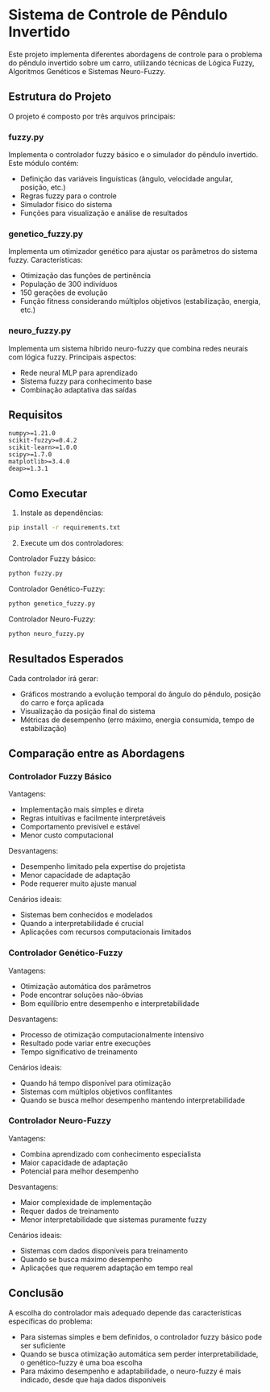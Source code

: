 # Sistema de Controle de Pêndulo Invertido

Este projeto implementa diferentes abordagens de controle para o problema do pêndulo invertido sobre um carro, utilizando técnicas de Lógica Fuzzy, Algoritmos Genéticos e Sistemas Neuro-Fuzzy.

## Estrutura do Projeto

O projeto é composto por três arquivos principais:

### fuzzy.py

Implementa o controlador fuzzy básico e o simulador do pêndulo invertido. Este módulo contém:

- Definição das variáveis linguísticas (ângulo, velocidade angular, posição, etc.)
- Regras fuzzy para o controle
- Simulador físico do sistema
- Funções para visualização e análise de resultados

### genetico_fuzzy.py

Implementa um otimizador genético para ajustar os parâmetros do sistema fuzzy. Características:

- Otimização das funções de pertinência
- População de 300 indivíduos
- 150 gerações de evolução
- Função fitness considerando múltiplos objetivos (estabilização, energia, etc.)

### neuro_fuzzy.py

Implementa um sistema híbrido neuro-fuzzy que combina redes neurais com lógica fuzzy. Principais aspectos:

- Rede neural MLP para aprendizado
- Sistema fuzzy para conhecimento base
- Combinação adaptativa das saídas

## Requisitos

```
numpy>=1.21.0
scikit-fuzzy>=0.4.2
scikit-learn>=1.0.0
scipy>=1.7.0
matplotlib>=3.4.0
deap>=1.3.1
```

## Como Executar

1. Instale as dependências:

```bash
pip install -r requirements.txt
```

2. Execute um dos controladores:

Controlador Fuzzy básico:

```bash
python fuzzy.py
```

Controlador Genético-Fuzzy:

```bash
python genetico_fuzzy.py
```

Controlador Neuro-Fuzzy:

```bash
python neuro_fuzzy.py
```

## Resultados Esperados

Cada controlador irá gerar:

- Gráficos mostrando a evolução temporal do ângulo do pêndulo, posição do carro e força aplicada
- Visualização da posição final do sistema
- Métricas de desempenho (erro máximo, energia consumida, tempo de estabilização)

## Comparação entre as Abordagens

### Controlador Fuzzy Básico

Vantagens:

- Implementação mais simples e direta
- Regras intuitivas e facilmente interpretáveis
- Comportamento previsível e estável
- Menor custo computacional

Desvantagens:

- Desempenho limitado pela expertise do projetista
- Menor capacidade de adaptação
- Pode requerer muito ajuste manual

Cenários ideais:

- Sistemas bem conhecidos e modelados
- Quando a interpretabilidade é crucial
- Aplicações com recursos computacionais limitados

### Controlador Genético-Fuzzy

Vantagens:

- Otimização automática dos parâmetros
- Pode encontrar soluções não-óbvias
- Bom equilíbrio entre desempenho e interpretabilidade

Desvantagens:

- Processo de otimização computacionalmente intensivo
- Resultado pode variar entre execuções
- Tempo significativo de treinamento

Cenários ideais:

- Quando há tempo disponível para otimização
- Sistemas com múltiplos objetivos conflitantes
- Quando se busca melhor desempenho mantendo interpretabilidade

### Controlador Neuro-Fuzzy

Vantagens:

- Combina aprendizado com conhecimento especialista
- Maior capacidade de adaptação
- Potencial para melhor desempenho

Desvantagens:

- Maior complexidade de implementação
- Requer dados de treinamento
- Menor interpretabilidade que sistemas puramente fuzzy

Cenários ideais:

- Sistemas com dados disponíveis para treinamento
- Quando se busca máximo desempenho
- Aplicações que requerem adaptação em tempo real

## Conclusão

A escolha do controlador mais adequado depende das características específicas do problema:

- Para sistemas simples e bem definidos, o controlador fuzzy básico pode ser suficiente
- Quando se busca otimização automática sem perder interpretabilidade, o genético-fuzzy é uma boa escolha
- Para máximo desempenho e adaptabilidade, o neuro-fuzzy é mais indicado, desde que haja dados disponíveis
